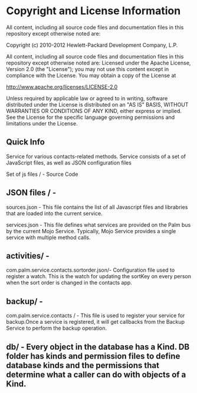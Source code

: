 # Copyright and License Information

All content, including all source code files and documentation files in this repository except otherwise noted are: 

 Copyright (c) 2010-2012 Hewlett-Packard Development Company, L.P.

All content, including all source code files and documentation files in this repository except otherwise noted are:
Licensed under the Apache License, Version 2.0 (the "License");
you may not use this content except in compliance with the License.
You may obtain a copy of the License at

http://www.apache.org/licenses/LICENSE-2.0

Unless required by applicable law or agreed to in writing, software
distributed under the License is distributed on an "AS IS" BASIS,
WITHOUT WARRANTIES OR CONDITIONS OF ANY KIND, either express or implied.
See the License for the specific language governing permissions and
limitations under the License.

Quick Info
-----------
Service for various contacts-related methods. Service consists of a set of JavaScript files, as well as JSON configuration files

Set of js files / -  Source Code 
 
JSON files / -
 -----------
sources.json -  This file contains the list of all Javascript files and librabries that are loaded into the current service. 

services.json - This file defines what services are provided on the Palm bus by the current Mojo Service. Typically, Mojo Service provides a single service with multiple method calls.


activities/ - 
------------
com.palm.service.contacts.sortorder.json/- Configuration file used to register a watch. This is the watch for updating the sortKey on every person when the sort order is changed in the contacts app.


backup/ - 
-------
com.palm.service.contacts / - This file is used to register your service for backup.Once a service is registered, it will get callbacks from the Backup Service to perform the backup operation.

db/ - Every object in the database has a Kind. DB folder has kinds and permission files to define database kinds and the permissions that determine what a caller can do with objects of a Kind.
---



